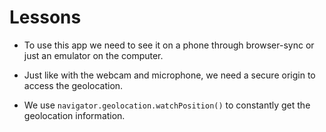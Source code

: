 # Lessons

- To use this app we need to see it on a phone through browser-sync or just an emulator on the computer.

- Just like with the webcam and microphone, we need a secure origin to access the geolocation.

- We use `navigator.geolocation.watchPosition()` to constantly get the geolocation information.
